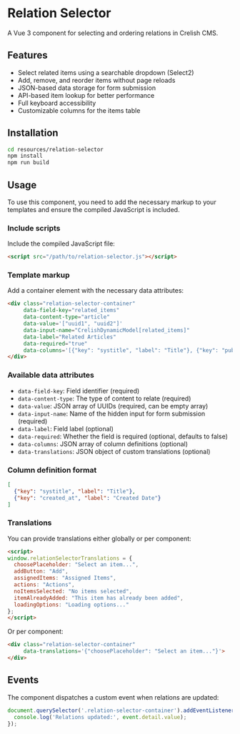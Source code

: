 # Relation Selector

A Vue 3 component for selecting and ordering relations in Crelish CMS.

## Features

- Select related items using a searchable dropdown (Select2)
- Add, remove, and reorder items without page reloads
- JSON-based data storage for form submission
- API-based item lookup for better performance
- Full keyboard accessibility
- Customizable columns for the items table

## Installation

```bash
cd resources/relation-selector
npm install
npm run build
```

## Usage

To use this component, you need to add the necessary markup to your templates and ensure the compiled JavaScript is included.

### Include scripts

Include the compiled JavaScript file:

```html
<script src="/path/to/relation-selector.js"></script>
```

### Template markup

Add a container element with the necessary data attributes:

```html
<div class="relation-selector-container"
     data-field-key="related_items"
     data-content-type="article"
     data-value='["uuid1", "uuid2"]'
     data-input-name="CrelishDynamicModel[related_items]"
     data-label="Related Articles"
     data-required="true"
     data-columns='[{"key": "systitle", "label": "Title"}, {"key": "published_date", "label": "Date"}]'>
</div>
```

### Available data attributes

- `data-field-key`: Field identifier (required)
- `data-content-type`: The type of content to relate (required)
- `data-value`: JSON array of UUIDs (required, can be empty array)
- `data-input-name`: Name of the hidden input for form submission (required)
- `data-label`: Field label (optional)
- `data-required`: Whether the field is required (optional, defaults to false)
- `data-columns`: JSON array of column definitions (optional)
- `data-translations`: JSON object of custom translations (optional)

### Column definition format

```json
[
  {"key": "systitle", "label": "Title"},
  {"key": "created_at", "label": "Created Date"}
]
```

### Translations

You can provide translations either globally or per component:

```html
<script>
window.relationSelectorTranslations = {
  choosePlaceholder: "Select an item...",
  addButton: "Add",
  assignedItems: "Assigned Items",
  actions: "Actions",
  noItemsSelected: "No items selected",
  itemAlreadyAdded: "This item has already been added",
  loadingOptions: "Loading options..."
};
</script>
```

Or per component:

```html
<div class="relation-selector-container"
     data-translations='{"choosePlaceholder": "Select an item..."}'>
</div>
```

## Events

The component dispatches a custom event when relations are updated:

```javascript
document.querySelector('.relation-selector-container').addEventListener('relation-updated', (event) => {
  console.log('Relations updated:', event.detail.value);
});
``` 